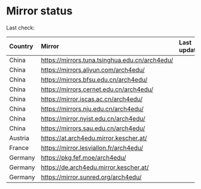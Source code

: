 <script src="./time.js"></script>
# Mirror status
Last check: <script type="text/javascript">localize(1715404679.3595111);</script>

|Country|Mirror|Last update|
|:------|:-----|:----------|
|China|https://mirrors.tuna.tsinghua.edu.cn/arch4edu/|<script type="text/javascript">localize(1715366363);</script>|
|China|https://mirrors.aliyun.com/arch4edu/|<script type="text/javascript">localize(1715366363);</script>|
|China|https://mirrors.bfsu.edu.cn/arch4edu/|<script type="text/javascript">localize(1715366363);</script>|
|China|https://mirrors.cernet.edu.cn/arch4edu/|<script type="text/javascript">localize(1715366363);</script>|
|China|https://mirror.iscas.ac.cn/arch4edu/|<script type="text/javascript">localize(1715366363);</script>|
|China|https://mirrors.nju.edu.cn/arch4edu/|<script type="text/javascript">localize(1715366363);</script>|
|China|https://mirror.nyist.edu.cn/arch4edu/|<script type="text/javascript">localize(1715366363);</script>|
|China|https://mirrors.sau.edu.cn/arch4edu/|<script type="text/javascript">localize(1715366363);</script>|
|Austria|https://at.arch4edu.mirror.kescher.at/|<script type="text/javascript">localize(1715366363);</script>|
|France|https://mirror.lesviallon.fr/arch4edu/|<script type="text/javascript">localize(1715366363);</script>|
|Germany|https://pkg.fef.moe/arch4edu/|<script type="text/javascript">localize(1715366363);</script>|
|Germany|https://de.arch4edu.mirror.kescher.at/|<script type="text/javascript">localize(1715366363);</script>|
|Germany|https://mirror.sunred.org/arch4edu/|<script type="text/javascript">localize(1715366363);</script>|

<script src="./tablefilter/tablefilter.js"></script>
<script src="./table.js"></script>